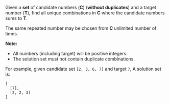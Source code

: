 Given a **set** of candidate numbers (**C**) (**without duplicates**) and a target number (**T**), find all unique combinations in **C** where the candidate numbers sums to **T**.

The same repeated number may be chosen from **C** unlimited number of times.

**Note:**
- All numbers (including target) will be positive integers.
- The solution set must not contain duplicate combinations.

For example, given candidate set `[2, 3, 6, 7]` and target `7`, 
A solution set is: 
```
[
  [7],
  [2, 2, 3]
]
```
